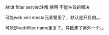 Atitit filter  servlet注解 使用 不能生效的解决

可能web.xml   meata元素警用了，默认是开启的。。

可能是webfilter name重复了。导致走了另外一个。。
